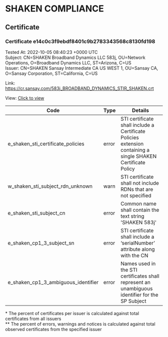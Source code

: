 # SHAKEN COMPLIANCE
## Certificate

### Certificate e14c0c3f9ebdf8401c9b2783343568c8130fd198
Tested At: 2022-10-05 08:40:23 +0000 UTC\
Subject: CN=SHAKEN Broadband Dynamics LLC 583j, OU=Network Operations, O=Broadband Dynamics LLC, ST=Arizona, C=US\
Issuer: CN=SHAKEN Sansay Intermediate CA US WEST 1, OU=Sansay CA, O=Sansay Corporation, ST=California, C=US

Link: https://cr.sansay.com/583j_BROADBAND_DYNAMICS_STIR_SHAKEN.crt

View: [Click to view](https://understandingwebpki.com/?cert=MIIDnTCCA0OgAwIBAgIUQpx8cHEeOCDwuOHerm%2FzJiJkScAwCgYIKoZIzj0EAwIwgYUxCzAJBgNVBAYTAlVTMRMwEQYDVQQIDApDYWxpZm9ybmlhMRswGQYDVQQKDBJTYW5zYXkgQ29ycG9yYXRpb24xEjAQBgNVBAsMCVNhbnNheSBDQTEwMC4GA1UEAwwnU0hBS0VOIFNhbnNheSBJbnRlcm1lZGlhdGUgQ0EgVVMgV0VTVCAxMB4XDTIyMDkxMzEzMjczM1oXDTIyMTAxNDEzMjczM1owgYoxCzAJBgNVBAYTAlVTMRAwDgYDVQQIDAdBcml6b25hMR8wHQYDVQQKDBZCcm9hZGJhbmQgRHluYW1pY3MgTExDMRswGQYDVQQLDBJOZXR3b3JrIE9wZXJhdGlvbnMxKzApBgNVBAMMIlNIQUtFTiBCcm9hZGJhbmQgRHluYW1pY3MgTExDIDU4M2owWTATBgcqhkjOPQIBBggqhkjOPQMBBwNCAAQa%2BkrvsTqc2Zvkhvf7Rq0FzWu85RTSP8drlJdy%2FFz%2FWI1pCkOHGvoK7xsPDhTZZB0avi892aK02iucqxhnSq2No4IBiDCCAYQwFgYIKwYBBQUHARoECjAIoAYWBDU4M2owFwYDVR0gBBAwDjAMBgpghkgBhv8JAQEBMB0GA1UdDgQWBBSJgdEFQOWqTxHwuwLUlpA%2Bh1bm3zCBygYDVR0jBIHCMIG%2FgBSs05P1Q0PMCr5FWBcTfZJ83MMBRqGBkKSBjTCBijELMAkGA1UEBhMCVVMxEzARBgNVBAgMCkNhbGlmb3JuaWExEjAQBgNVBAcMCVNhbiBEaWVnbzEbMBkGA1UECgwSU2Fuc2F5IENvcnBvcmF0aW9uMRIwEAYDVQQLDAlTYW5zYXkgQ0ExITAfBgNVBAMMGFNIQUtFTiBTYW5zYXkgUm9vdCBDQSBVU4IUFLVfOAX18HsTtfiw3u0g8lFwPpowRwYDVR0fBEAwPjA8oDqgOIY2aHR0cHM6Ly9hdXRoZW50aWNhdGUtYXBpLmljb25lY3Rpdi5jb20vZG93bmxvYWQvdjEvY3JsMAwGA1UdEwEB%2FwQCMAAwDgYDVR0PAQH%2FBAQDAgeAMAoGCCqGSM49BAMCA0gAMEUCIQC5n8wgM2QTUXdk7bM%2B1JOSDU%2ByVALwqqwu9URQZKYUsQIgLV5y00EuqUESqn4rHGcrmc8kn%2FsOyDQKUDYnSdd53N0%3D)


| Code | Type | Details |
|------|------|---------|
| e_shaken_sti_certificate_policies | error | STI certificate shall include a Certificate Policies extension containing a single SHAKEN Certificate Policy |
| w_shaken_sti_subject_rdn_unknown | warn | STI certificate shall not include RDNs that are not specified |
| e_shaken_sti_subject_cn | error | Common name shall contain the text string 'SHAKEN 583j' |
| e_shaken_cp1_3_subject_sn | error | STI certificate shall include a ‘serialNumber’ attribute along with the CN |
| e_shaken_cp1_3_ambiguous_identifier | error | Names used in the STI certificates shall represent an unambiguous identifier for the SP Subject |

\* The percent of certificates per issuer is calculated against total certificates from all issuers\
\*\* The percent of errors, warnings and notices is calculated against total observed certificates from the specified issuer
